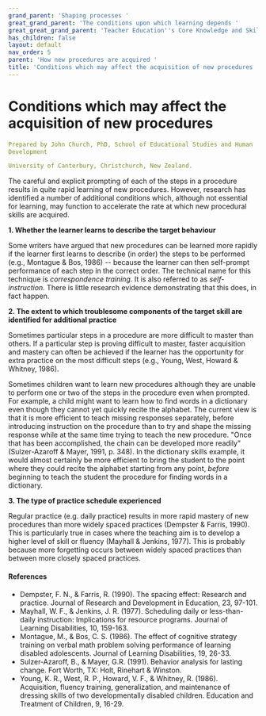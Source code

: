 ```yaml
---
grand_parent: 'Shaping processes '
great_grand_parent: 'The conditions upon which learning depends '
great_great_grand_parent: 'Teacher Education''s Core Knowledge and Skills.'
has_children: false
layout: default
nav_order: 5
parent: 'How new procedures are acquired '
title: 'Conditions which may affect the acquisition of new procedures '
---
```

# Conditions which may affect the acquisition of new procedures


```yaml
Prepared by John Church, PhD, School of Educational Studies and Human
Development

University of Canterbury, Christchurch, New Zealand.
```


The careful and explicit prompting of each of the steps in a procedure
results in quite rapid learning of new procedures. However, research has
identified a number of additional conditions which, although not
essential for learning, may function to accelerate the rate at which new
procedural skills are acquired.

**1. Whether the learner learns to describe the target behaviour**

Some writers have argued that new procedures can be learned more rapidly
if the learner first learns to describe (in order) the steps to be
performed (e.g., Montague & Bos, 1986) -- because the learner can then
self-prompt performance of each step in the correct order. The technical
name for this technique is *correspondence training.* It is also
referred to as *self-instruction.* There is little research evidence
demonstrating that this does, in fact happen.

**2. The extent to which troublesome components of the target skill are
identified for additional practice**

Sometimes particular steps in a procedure are more difficult to master
than others. If a particular step is proving difficult to master, faster
acquisition and mastery can often be achieved if the learner has the
opportunity for extra practice on the most difficult steps (e.g., Young,
West, Howard & Whitney, 1986).

Sometimes children want to learn new procedures although they are unable
to perform one or two of the steps in the procedure even when prompted.
For example, a child might want to learn how to find words in a
dictionary even though they cannot yet quickly recite the alphabet. The
current view is that it is more efficient to teach missing responses
separately, before introducing instruction on the procedure than to try
and shape the missing response while at the same time trying to teach
the new procedure. "Once that has been accomplished, the chain can be
developed more readily" (Sulzer-Azaroff & Mayer, 1991, p. 348). In the
dictionary skills example, it would almost certainly be more efficient
to bring the student to the point where they could recite the alphabet
starting from any point, *before* beginning to teach the student the
procedure for finding words in a dictionary.

**3. The type of practice schedule experienced**

Regular practice (e.g. daily practice) results in more rapid mastery of
new procedures than more widely spaced practices (Dempster & Farris,
1990). This is particularly true in cases where the teaching aim is to
develop a higher level of skill or fluency (Mayhall & Jenkins, 1977).
This is probably because more forgetting occurs between widely spaced
practices than between more closely spaced practices.


#### References

-   Dempster, F. N., & Farris, R. (1990). The spacing effect: Research
    and practice. Journal of Research and Development in Education, 23,
    97-101.
-   Mayhall, W. F., & Jenkins, J. R. (1977). Scheduling daily or
    less-than-daily instruction: Implications for resource programs.
    Journal of Learning Disabilities, 10, 159-163.
-   Montague, M., & Bos, C. S. (1986). The effect of cognitive strategy
    training on verbal math problem solving performance of learning
    disabled adolescents. Journal of Learning Disabilities, 19, 26-33.
-   Sulzer-Azaroff, B., & Mayer, G.R. (1991). Behavior analysis for
    lasting change. Fort Worth, TX: Holt, Rinehart & Winston.
-   Young, K. R., West, R. P., Howard, V. F., & Whitney, R. (1986).
    Acquisition, fluency training, generalization, and maintenance of
    dressing skills of two developmentally disabled children. Education
    and Treatment of Children, 9, 16-29.
